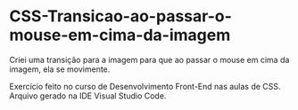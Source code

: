 # CSS-Transicao-ao-passar-o-mouse-em-cima-da-imagem
Criei uma transição para a imagem para que ao passar o mouse em cima da imagem, ela se movimente. 


Exercício feito no curso de Desenvolvimento Front-End nas aulas de CSS. 
Arquivo gerado na IDE Visual Studio Code. 
